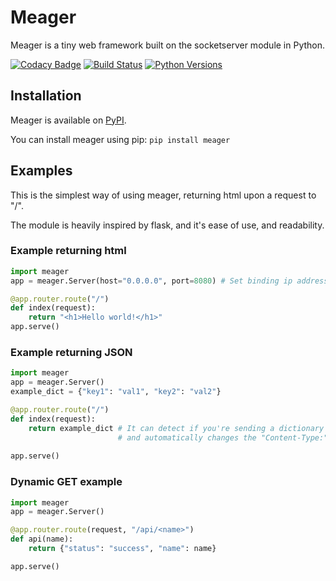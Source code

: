 # Meager

Meager is a tiny web framework built on the socketserver module in Python.

[![Codacy Badge](https://api.codacy.com/project/badge/Grade/17b389bf6d6b40939dd39156b9525bb4)](https://app.codacy.com/app/ParanoidVoxel/meager)
[![Build Status](https://travis-ci.org/ParanoidVoxel/meager.svg?branch=master)](https://travis-ci.org/ParanoidVoxel/meager)
[![Python Versions](https://img.shields.io/pypi/pyversions/meager.svg)](https://pypi.python.org/pypi/meager)

## Installation

Meager is available on [PyPI](https://pypi.org/project/meager).

You can install meager using pip: `pip install meager`

## Examples

This is the simplest way of using meager, returning html upon a request to "/".

The module is heavily inspired by flask, and it's ease of use, and readability.

### Example returning html
```python
import meager
app = meager.Server(host="0.0.0.0", port=8080) # Set binding ip address and port, default is localhost:2090

@app.router.route("/")
def index(request):
    return "<h1>Hello world!</h1>"
app.serve()
```

### Example returning JSON
```python
import meager
app = meager.Server()
example_dict = {"key1": "val1", "key2": "val2"}

@app.router.route("/")
def index(request):
    return example_dict # It can detect if you're sending a dictionary
                        # and automatically changes the "Content-Type:" header to application/json 
   
app.serve()
```                     
### Dynamic GET example
```python
import meager
app = meager.Server()

@app.router.route(request, "/api/<name>")
def api(name):
    return {"status": "success", "name": name}

app.serve()
```

